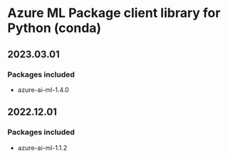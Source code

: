 # Azure ML Package client library for Python (conda)

## 2023.03.01

### Packages included

- azure-ai-ml-1.4.0

## 2022.12.01

### Packages included

- azure-ai-ml-1.1.2
